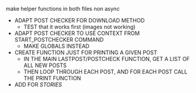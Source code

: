 make helper functions in both files non async

- ADAPT POST CHECKER FOR DOWNLOAD METHOD
  - TEST that it works first (images not working)
- ADAPT POST CHECKER TO USE CONTEXT FROM START_POSTCHECKER COMMAND
  - MAKE GLOBALS INSTEAD
- CREATE FUNCTION JUST FOR PRINTING A GIVEN POST
  - IN THE MAIN LASTPOST/POSTCHECK FUNCTION, GET A LIST OF ALL NEW POSTS
  - THEN LOOP THROUGH EACH POST, AND FOR EACH POST CALL THE PRINT FUNCTION
- ADD FOR *STORIES*
